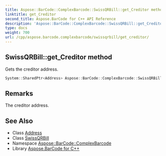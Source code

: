 ```yaml
---
title: Aspose::BarCode::ComplexBarcode::SwissQRBill::get_Creditor method
linktitle: get_Creditor
second_title: Aspose.BarCode for C++ API Reference
description: 'Aspose::BarCode::ComplexBarcode::SwissQRBill::get_Creditor method. Gets the creditor address in C++.'
type: docs
weight: 700
url: /cpp/aspose.barcode.complexbarcode/swissqrbill/get_creditor/
---
```

## SwissQRBill::get_Creditor method


Gets the creditor address.

```cpp
System::SharedPtr<Address> Aspose::BarCode::ComplexBarcode::SwissQRBill::get_Creditor() const
```

## Remarks


The creditor address.
## See Also

* Class [Address](../../address/)
* Class [SwissQRBill](../)
* Namespace [Aspose::BarCode::ComplexBarcode](../../)
* Library [Aspose.BarCode for C++](../../../)
